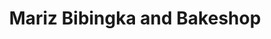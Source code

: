 ---
title: "Mariz Bibingka and Bakeshop"
url: /san-fernando/mariz-bibingka-and-bakeshop/
shop: bakery
---
